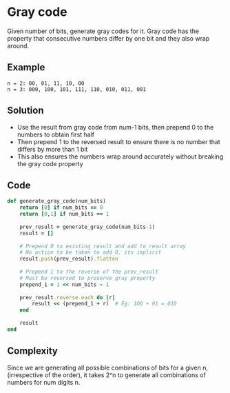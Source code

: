 # Gray code
Given number of bits, generate gray codes for it. Gray code has the property that consecutive numbers differ by one bit and they also wrap around.

## Example
```
n = 2: 00, 01, 11, 10, 00
n = 3: 000, 100, 101, 111, 110, 010, 011, 001
```

## Solution
- Use the result from gray code from num-1 bits, then prepend 0 to the numbers to obtain first half
- Then prepend 1 to the reversed result to ensure there is no number that differs by more than 1 bit
- This also ensures the numbers wrap around accurately without breaking the gray code property

## Code
```ruby
def generate_gray_code(num_bits)
    return [0] if num_bits == 0
    return [0,1] if num_bits == 1
    
    prev_result = generate_gray_code(num_bits-1)
    result = []
    
    # Prepend 0 to existing result and add to result array
    # No action to be taken to add 0, its implicit
    result.push(prev_result).flatten
    
    # Prepend 1 to the reverse of the prev_result
    # Must be reversed to preserve gray property
    prepend_1 = 1 << num_bits - 1
    
    prev_result.reverse.each do |r|
        result << (prepend_1 + r)  # Eg: 100 + 01 = 010
    end
    
    result
end
```

## Complexity
Since we are generating all possible combinations of bits for a given n, (irrespective of the order), it takes 2^n to generate all combinations of numbers for num digits n.
